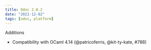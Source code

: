 ```yaml
---
title: Odoc 2.0.2
date: "2021-12-02"
tags: [odoc, platform]
---
```


Additions
- Compatibility with OCaml 4.14 (@patricoferris, @kit-ty-kate, #788)
